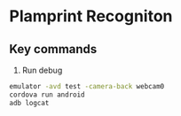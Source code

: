 # Plamprint Recogniton
## Key commands
1. Run debug
```bash
emulator -avd test -camera-back webcam0
cordova run android
adb logcat
```